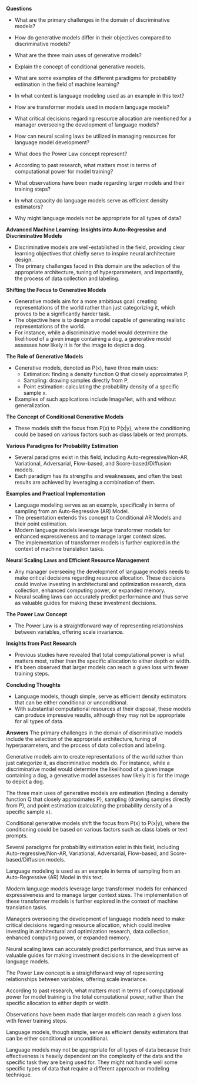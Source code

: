 **Questions**

- What are the primary challenges in the domain of discriminative models?

- How do generative models differ in their objectives compared to discriminative models?

- What are the three main uses of generative models?

- Explain the concept of conditional generative models.

- What are some examples of the different paradigms for probability estimation in the field of machine learning?

- In what context is language modeling used as an example in this text?

- How are transformer models used in modern language models?

- What critical decisions regarding resource allocation are mentioned for a manager overseeing the development of language models?

- How can neural scaling laws be utilized in managing resources for language model development?

- What does the Power Law concept represent?

- According to past research, what matters most in terms of computational power for model training?

- What observations have been made regarding larger models and their training steps?

- In what capacity do language models serve as efficient density estimators?

- Why might language models not be appropriate for all types of data?






**Advanced Machine Learning: Insights into Auto-Regressive and Discriminative Models**

- Discriminative models are well-established in the field, providing clear learning objectives that chiefly serve to inspire neural architecture design.
- The primary challenges faced in this domain are the selection of the appropriate architecture, tuning of hyperparameters, and importantly, the process of data collection and labeling.

**Shifting the Focus to Generative Models**

- Generative models aim for a more ambitious goal: creating representations of the world rather than just categorizing it, which proves to be a significantly harder task.
- The objective here is to design a model capable of generating realistic representations of the world.
- For instance, while a discriminative model would determine the likelihood of a given image containing a dog, a generative model assesses how likely it is for the image to depict a dog.

**The Role of Generative Models**

- Generative models, denoted as P(x), have three main uses: 
  - Estimation: finding a density function Q that closely approximates P,
  - Sampling: drawing samples directly from P,
  - Point estimation: calculating the probability density of a specific sample x.
- Examples of such applications include ImageNet, with and without generalization.

**The Concept of Conditional Generative Models**

- These models shift the focus from P(x) to P(x|y), where the conditioning could be based on various factors such as class labels or text prompts.

**Various Paradigms for Probability Estimation**

- Several paradigms exist in this field, including Auto-regressive/Non-AR, Variational, Adversarial, Flow-based, and Score-based/Diffusion models.
- Each paradigm has its strengths and weaknesses, and often the best results are achieved by leveraging a combination of them.

**Examples and Practical Implementation**

- Language modeling serves as an example, specifically in terms of sampling from an Auto-Regressive (AR) Model.
- The presentation extends this concept to Conditional AR Models and their point estimation.
- Modern language models leverage large transformer models for enhanced expressiveness and to manage larger context sizes.
- The implementation of transformer models is further explored in the context of machine translation tasks.

**Neural Scaling Laws and Efficient Resource Management**

- Any manager overseeing the development of language models needs to make critical decisions regarding resource allocation. These decisions could involve investing in architectural and optimization research, data collection, enhanced computing power, or expanded memory.
- Neural scaling laws can accurately predict performance and thus serve as valuable guides for making these investment decisions.

**The Power Law Concept**

- The Power Law is a straightforward way of representing relationships between variables, offering scale invariance.

**Insights from Past Research**

- Previous studies have revealed that total computational power is what matters most, rather than the specific allocation to either depth or width.
- It's been observed that larger models can reach a given loss with fewer training steps.

**Concluding Thoughts**

- Language models, though simple, serve as efficient density estimators that can be either conditional or unconditional.
- With substantial computational resources at their disposal, these models can produce impressive results, although they may not be appropriate for all types of data.


**Answers**
The primary challenges in the domain of discriminative models include the selection of the appropriate architecture, tuning of hyperparameters, and the process of data collection and labeling.

Generative models aim to create representations of the world rather than just categorize it, as discriminative models do. For instance, while a discriminative model would determine the likelihood of a given image containing a dog, a generative model assesses how likely it is for the image to depict a dog.

The three main uses of generative models are estimation (finding a density function Q that closely approximates P), sampling (drawing samples directly from P), and point estimation (calculating the probability density of a specific sample x).

Conditional generative models shift the focus from P(x) to P(x|y), where the conditioning could be based on various factors such as class labels or text prompts.

Several paradigms for probability estimation exist in this field, including Auto-regressive/Non-AR, Variational, Adversarial, Flow-based, and Score-based/Diffusion models.

Language modeling is used as an example in terms of sampling from an Auto-Regressive (AR) Model in this text.

Modern language models leverage large transformer models for enhanced expressiveness and to manage larger context sizes. The implementation of these transformer models is further explored in the context of machine translation tasks.

Managers overseeing the development of language models need to make critical decisions regarding resource allocation, which could involve investing in architectural and optimization research, data collection, enhanced computing power, or expanded memory.

Neural scaling laws can accurately predict performance, and thus serve as valuable guides for making investment decisions in the development of language models.

The Power Law concept is a straightforward way of representing relationships between variables, offering scale invariance.

According to past research, what matters most in terms of computational power for model training is the total computational power, rather than the specific allocation to either depth or width.

Observations have been made that larger models can reach a given loss with fewer training steps.

Language models, though simple, serve as efficient density estimators that can be either conditional or unconditional.

Language models may not be appropriate for all types of data because their effectiveness is heavily dependent on the complexity of the data and the specific task they are being used for. They might not handle well some specific types of data that require a different approach or modeling technique.
